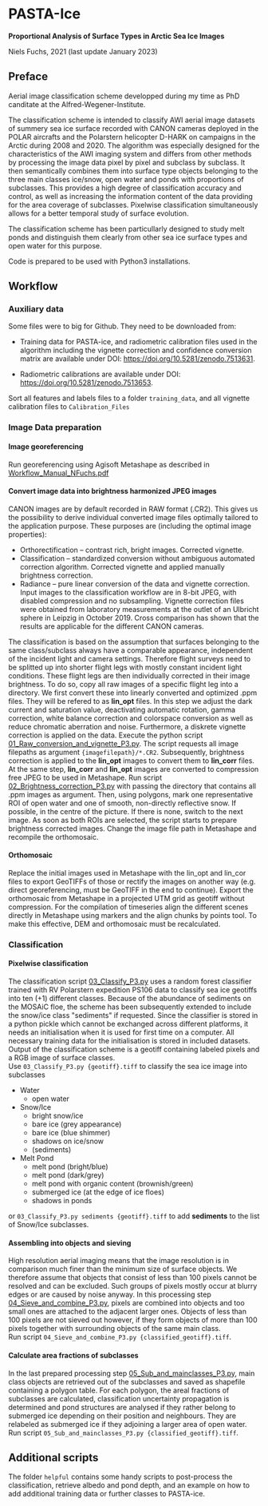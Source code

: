 # PASTA-Ice

**Proportional Analysis of Surface Types in Arctic Sea Ice Images**

Niels Fuchs, 2021
(last update January 2023)

## Preface

Aerial image classification scheme developped during my time as PhD canditate at the Alfred-Wegener-Institute. 

The classification scheme is intended to classify AWI aerial image datasets of summery sea ice surface recorded with CANON cameras deployed in the POLAR aircrafts and the Polarstern helicopter D-HARK on campaigns in the Arctic during 2008 and 2020. The algorithm was especially designed for the characteristics of the AWI imaging system and differs from other methods by processing the image data pixel by pixel and subclass by subclass. It then semantically combines them into surface type objects belonging to the three main classes ice/snow, open water and ponds with proportions of subclasses. This provides a high degree of classification accuracy and control, as well as increasing the information content of the data providing for the area coverage of subclasses. Pixelwise classification simultaneously allows for a better temporal study of surface evolution. 

The classification scheme has been particullarly designed to study melt ponds and distinguish them clearly from other sea ice surface types and open water for this purpose.

Code is prepared to be used with Python3 installations.

## Workflow

### Auxiliary data

Some files were to big for Github. They need to be downloaded from: 

* Training data for PASTA-ice, and radiometric calibration files used in the algorithm including the vignette correction and confidence conversion matrix are available under DOI: https://doi.org/10.5281/zenodo.7513631.

* Radiometric calibrations are available under DOI: https://doi.org/10.5281/zenodo.7513653.

Sort all features and labels files to a folder `training_data`, and all vignette calibration files to `Calibration_Files`


### Image Data preparation

#### Image georeferencing

Run georeferencing using Agisoft Metashape as described in [Workflow_Manual_NFuchs.pdf](georeference_workflow/Documentation/Workflow_Manual_NFuchs.pdf)

#### Convert image data into brightness harmonized JPEG images

CANON images are by default recorded in RAW format (.CR2). This gives us the possibility to derive individual converted image files optimally tailored to the application purpose. These purposes are (including the optimal image properties):
* Orthorectification – contrast rich, bright images. Corrected vignette.
* Classification – standardized conversion without ambiguous automated correction algorithm. Corrected vignette and applied manually brightness correction. 
* Radiance – pure linear conversion of the data and vignette correction. 
Input images to the classification workflow are in 8-bit JPEG, with disabled compression and no subsampling. 
Vignette correction files were obtained from laboratory measurements at the outlet of an Ulbricht sphere in Leipzig in October 2019. Cross comparison has shown that the results are applicable for the different CANON cameras. 

The classification is based on the assumption that surfaces belonging to the same class/subclass always have a comparable appearance, independent of the incident light and camera settings. Therefore flight surveys need to be splitted up into shorter flight legs with mostly constant incident light conditions. These flight legs are then individually corrected in their image brightness. To do so, copy all raw images of a specific flight leg into a directory.
We first convert these into linearly converted and optimized .ppm files. They will be refered to as **lin_opt** files. In this step we adjust the dark current and saturation value, deactivating automatic rotation, gamma correction, white balance correction and colorspace conversion as well as reduce chromatic aberration and noise. Furthermore, a diskrete vignette correction is applied on the data. 
Execute the python script [01_Raw_conversion_and_vignette_P3.py](01_Raw_conversion_and_vignette_P3.py). The script requests all image filepaths as argument `{imagefilepath}/*.CR2`. 
Subsequently, brightness correction is applied to the **lin_opt** images to convert them to **lin_corr** files. At the same step, **lin_corr** and **lin_opt** images are converted to compression free JPEG to be used in Metashape. 
Run script [02_Brightness_correction_P3.py](02_Brightness_correction_P3.py) with passing the directory that contains all .ppm images as argument. Then, using polygons, mark one representative ROI of open water and one of smooth, non-directly reflective snow. If possible, in the centre of the picture. If there is none, switch to the next image. As soon as both ROIs are selected, the script starts to prepare brightness corrected images. Change the image file path in Metashape and recompile the orthomosaic. 

#### Orthomosaic

Replace the initial images used in Metashape with the lin_opt and lin_cor files to export GeoTIFFs of those or rectify the images on another way (e.g. direct georeferencing, must be GeoTIFF in the end to continue).
Export the orthomosaic from Metashape in a projected UTM grid as geotiff without compression. For the compilation of timeseries align the different scenes directly in Metashape using markers and the align chunks by points tool. To make this effective, DEM and orthomosaic must be recalculated.

### Classification

#### Pixelwise classification

The classification script [03_Classify_P3.py](03_Classify_P3.py) uses a random forest classifier trained with RV Polarstern expedition PS106 data to classify sea ice geotiffs into ten (+1) different classes. Because of the abundance of sediments on the MOSAiC floe, the scheme has been subsequently extended to include the snow/ice class "sediments" if requested. Since the classifier is stored in a python pickle which cannot be exchanged across different platforms, it needs an initialisation when it is used for first time on a computer. All necessary training data for the initialisation is stored in included datasets. 
Output of the classification scheme is a geotiff containing labeled pixels and a RGB image of surface classes.\
Use `03_Classify_P3.py {geotiff}.tiff` to classify the sea ice image into subclasses
* Water
    * open water
* Snow/Ice
    * bright snow/ice
    * bare ice (grey appearance)
    * bare ice (blue shimmer)
    * shadows on ice/snow
    * (sediments)
* Melt Pond
    * melt pond (bright/blue)
    * melt pond (dark/grey)
    * melt pond with organic content (brownish/green)
    * submerged ice (at the edge of ice floes)
    * shadows in ponds


or `03_Classify_P3.py sediments {geotiff}.tiff` to add **sediments** to the list of Snow/Ice subclasses.


#### Assembling into objects and sieving

High resolution aerial imaging means that the image resolution is in comparison much finer than the minimum size of surface objects. We therefore assume that objects that consist of less than 100 pixels cannot be resolved and can be excluded. Such groups of pixels mostly occur at blurry edges or are caused by noise anyway. 
In this processing step [04_Sieve_and_combine_P3.py](04_Sieve_and_combine_P3.py), pixels are combined into objects and too small ones are attached to the adjacent larger ones. Objects of less than 100 pixels are not sieved out however, if they form objects of more than 100 pixels together with surrounding objects of the same main class.\
Run script `04_Sieve_and_combine_P3.py {classified_geotiff}.tiff`.

#### Calculate area fractions of subclasses

In the last prepared processing step [05_Sub_and_mainclasses_P3.py](05_Sub_and_mainclasses_P3.py), main class objects are retrieved out of the subclasses and saved as shapefile containing a polygon table. For each polygon, the areal fractions of subclasses are calculated, classification uncertainty propagation is determined and pond structures are analysed if they rather belong to submerged ice depending on their position and neighbours. They are relabeled as submerged ice if they adjoining a larger area of open water. \
Run script `05_Sub_and_mainclasses_P3.py {classified_geotiff}.tiff`.

## Additional scripts

The folder `helpful` contains some handy scripts to post-process the classification, retrieve albedo and pond depth, and an example on how to add additional training data or further classes to PASTA-ice.




